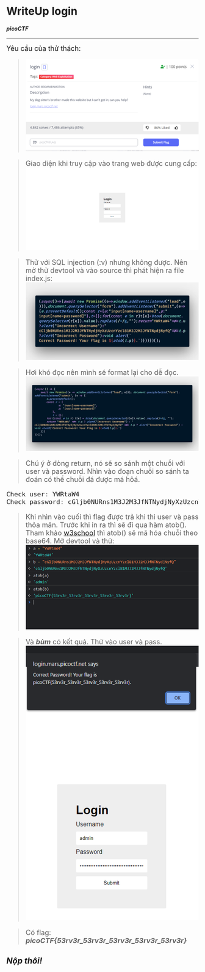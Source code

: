 # WriteUp login
#### ***picoCTF***
___

>
<font size = 4px>Yêu cầu của thử thách:
>![Req](img/1.png)

>Giao diện khi truy cập vào trang web được cung cấp:
![web](img/2.png)

> Thử với SQL injection (:v) nhưng không được. Nên mở thử devtool và vào source thì phát hiện ra file index.js:
![index.js](img/code.png)

> Hơi khó đọc nên mình sẽ format lại cho dễ đọc.
![format.js](img/code1.png)

> Chú ý ở dòng return, nó sẽ so sánh một chuỗi với user và password. Nhìn vào đoạn chuỗi so sánh ta đoán có thể chuỗi đã được mã hôá.
```scala
Check user: YWRtaW4
Check password: cGljb0NURns1M3J2M3JfNTNydjNyXzUzcnYzcl81M3J2M3JfNTNydjNyfQ
```
> Khi nhìn vào cuối thì flag được trả khi thi user và pass thỏa mãn. Trước khi in ra thì sẽ đi qua hàm atob(). Tham khảo [w3school](https://www.w3schools.com/jsref/met_win_atob.aspbase) thì atob() sẽ mã hóa chuỗi theo base64.
> Mở devtool và thử:
![](img/3.PNG)

> Và ***bùm*** có kết quả. Thử vào user và pass.
![](img/4.PNG)

> Có flag: ***picoCTF{53rv3r_53rv3r_53rv3r_53rv3r_53rv3r}***

### ***Nộp thôi!***